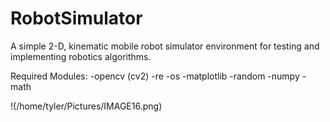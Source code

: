 # RobotSimulator
A simple 2-D, kinematic mobile robot simulator environment for testing and implementing robotics algorithms.

Required Modules:
  -opencv (cv2)
  -re
  -os
  -matplotlib
  -random
  -numpy
  -math
  
!(/home/tyler/Pictures/IMAGE16.png)
